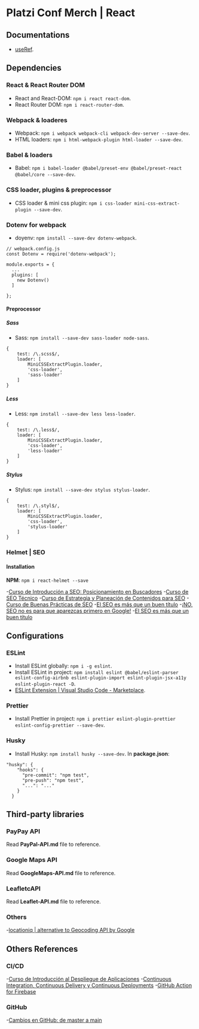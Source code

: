 # Platzi Conf Merch | React
## Documentations
- [useRef](https://reactjs.org/docs/hooks-reference.html#useref).

## Dependencies
### React & React Router DOM
- React and React-DOM: ```npm i react react-dom```.
- React Router DOM: ```npm i react-router-dom```.

### Webpack & loaderes
- Webpack: ```npm i webpack webpack-cli webpack-dev-server --save-dev```.
- HTML loaders: ```npm i html-webpack-plugin html-loader --save-dev```.

### Babel & loaders
- Babel: ```npm i babel-loader @babel/preset-env @babel/preset-react @babel/core --save-dev```.

### CSS loader, plugins & preprocessor
- CSS loader & mini css plugin: ```npm i css-loader mini-css-extract-plugin --save-dev```.

### Dotenv for webpack
- doyenv: ```npm install --save-dev dotenv-webpack```.

```
// webpack.config.js
const Dotenv = require('dotenv-webpack');
 
module.exports = {
  ...
  plugins: [
    new Dotenv()
  ]

};
```

#### Preprocessor
##### Sass
- Sass: ```npm install --save-dev sass-loader node-sass```.
```
{
	test: /\.scss$/,
	loader: [
		MiniCSSExtractPlugin.loader,
		'css-loader',
		'sass-loader'
	]
}
```
##### Less
- Less: ```npm install --save-dev less less-loader```.
```
{
	test: /\.less$/,
	loader: [
		MiniCSSExtractPlugin.loader,
		'css-loader',
		'less-loader'
	]
}
```
##### Stylus
- Stylus: ```npm install --save-dev stylus stylus-loader```.
```
{
	test: /\.styl$/,
	loader: [
		MiniCSSExtractPlugin.loader,
		'css-loader',
		'stylus-loader'
	]
}
```
### Helmet | SEO
#### Installation
**NPM**: ```npm i react-helmet --save```

-[Curso de Introducción a SEO: Posicionamiento en Buscadores](https://platzi.com/cursos/seo/)
-[Curso de SEO Técnico](https://platzi.com/cursos/seo-tecnico/)
-[Curso de Estrategia y Planeación de Contenidos para SEO](https://platzi.com/cursos/contenido-seo/)
-[Curso de Buenas Prácticas de SEO](https://platzi.com/cursos/seo-recomendaciones/)
-[El SEO es más que un buen título](https://platzi.com/blog/seo-mas-que-un-titulo/)
-[¡NO, SEO no es para que aparezcas primero en Google!](https://platzi.com/blog/seo-para-posicionar-al-usuario/)
-[El SEO es más que un buen título](https://platzi.com/blog/seo-mas-que-un-titulo/)

## Configurations
### ESLint
- Install ESLint globally: ```npm i -g eslint```.
- Install ESLint in project: ```npm install eslint @babel/eslint-parser eslint-config-airbnb eslint-plugin-import eslint-plugin-jsx-a11y eslint-plugin-react -D```.
- [ESLint Extension | Visual Studio Code - Marketplace](https://marketplace.visualstudio.com/items?itemName=dbaeumer.vscode-eslint).

### Prettier
- Install Prettier in project: ```npm i prettier eslint-plugin-prettier eslint-config-prettier --save-dev```.

### Husky
- Install Husky: ```npm install husky --save-dev```.
In **package.json**:
```
"husky": {
    "hooks": {
      "pre-commit": "npm test", 
      "pre-push": "npm test",
      "...": "..."
    }
  }
```

## Third-party libraries
### PayPay API
Read **PayPal-API.md** file to reference.
### Google Maps API
Read **GoogleMaps-API.md** file to reference.
### LeafletcAPI
Read **Leaflet-API.md** file to reference.
### Others
-[locationiq | alternative to Geocoding API by Google](https://locationiq.com/)

## Others References
### CI/CD
-[Curso de Introducción al Despliegue de Aplicaciones](https://platzi.com/cursos/despliegue-apps/)
-[Continuous Integration, Continuous Delivery y Continuous Deployments](https://platzi.com/blog/continuous-integration-continuous-delivery-y-continuous-deployments/)
-[GitHub Action for Firebase](https://github.com/marketplace/actions/github-action-for-firebase)

### GitHub
-[Cambios en GitHub: de master a main](https://platzi.com/blog/cambios-en-github-master-main/)